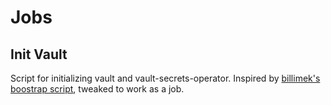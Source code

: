 # Jobs

## Init Vault

Script for initializing vault and vault-secrets-operator. Inspired by [billimek's boostrap script](https://github.com/billimek/k8s-gitops/blob/1bcc29f6d0586d7c93a8f66e9eabd9e1fccea52e/setup/bootstrap-vault.sh), tweaked to work as a job.
